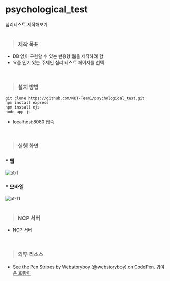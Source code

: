 # psychological_test
심리테스트 제작해보기
<br><br>

> ### 제작 목표
- DB 없이 구현할 수 있는 반응형 웹을 제작하려 함
- 요즘 인기 있는 주제인 심리 테스트 페이지를 선택
<br>

> ### 설치 방법
```
git clone https://github.com/KDT-Team1/psychological_test.git
npm install express
npm install ejs
node app.js
```
- localhost:8080 접속
<br>

> ### 실행 화면
### * 웹
![pt-1](https://user-images.githubusercontent.com/56117742/198188530-ed6ef449-3ea3-462f-a4a2-7631f679cbfe.PNG)
### * 모바일
![pt-11](https://user-images.githubusercontent.com/56117742/198188571-ba3a6891-282c-4e6e-911f-2d7414d93ca8.PNG)<br>
<br>

> ### NCP 서버
* [NCP 서버](http://115.85.180.118:8080/)
<br>

> ### 외부 리소스
* [See the Pen Stripes by Webstoryboy (@webstoryboy) on CodePen. 귀여운 호랑이](https://wsss.tistory.com/1825?category=728399)

